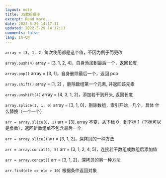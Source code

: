 ```yaml
---
layout: note
title: JS数组操作
excerpt: Read more...
date: 2022-5-29 14:17:11
updated: 2022-5-29 14:17:11
comments: false
lang: zh-CN
---
```


`array = [3, 1, 2]` 每次使用都是这个值，不因为例子而更改

`array.push(4)` array = [3, 1, 2, 4]，自身添加到最后一个，返回长度

`array.pop()` array = [3, 1]，自身删除最后一个，返回 pop

`array.shift()` array = [1, 2] ，删除数组第一个元素, 并返回该元素

`array.unshift(4)` array = [4, 3, 1, 2]，添加若干到开头, 返回长度

`array.splice(1, 1, 0)` array = [3, 1, 0]，删除数组，索引开始，几个，具体
什么替换（一个一个）

`arr = array.slice(0, 1)` arr = [3], array 不变，从下标 0，到下标 1（下标可以是负数），返回新数组单不包含最后一个

`arr = array.slice()` arr = [3, 1, 2]，深拷贝的一种方法

`arr = array.concat(4, 5)` arr = [3, 1, 2, 4, 5]，连接若干数组或数组后添加值

`arr = array.concat()` arr = [3, 1, 2]，深拷贝的另一种方法

`arr.find(ele => ele > 10)` 根据条件返回对象

  